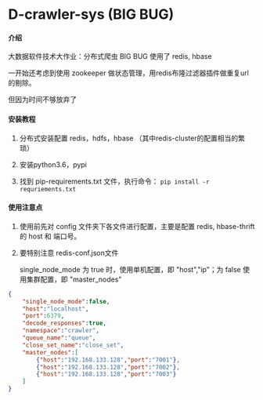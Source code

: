 # D-crawler-sys (BIG BUG)

#### 介绍
大数据软件技术大作业：分布式爬虫 BIG BUG
使用了 redis, hbase

一开始还考虑到使用 zookeeper 做状态管理，用redis布隆过滤器插件做重复url的剔除。

但因为时间不够放弃了




#### 安装教程

1. 分布式安装配置 redis，hdfs，hbase （其中redis-cluster的配置相当的繁琐）

2. 安装python3.6，pypi

3. 找到 pip-requirements.txt 文件，执行命令： `pip install -r requriements.txt`

   

#### 使用注意点

1. 使用前先对 config 文件夹下各文件进行配置，主要是配置 redis, hbase-thrift 的 host 和 端口号。

2. 要特别注意 redis-conf.json文件

   single_node_mode 为 true 时，使用单机配置，即 "host","ip"；为 false 使用集群配置，即 "master_nodes"

```json
{
    "single_node_mode":false,
    "host":"localhost", 
    "port":6379,
    "decode_responses":true,
    "namespace":"crawler",
    "queue_name":"queue",
    "close_set_name":"close_set",
    "master_nodes":[
        {"host":"192.168.133.128","port":"7001"},
		{"host":"192.168.133.128","port":"7002"},
		{"host":"192.168.133.128","port":"7003"}
    ]
}
```

